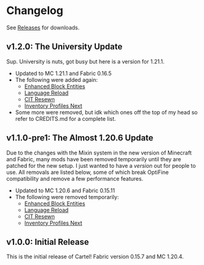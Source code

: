 # Changelog

See [Releases](https://github.com/CartelModpack/Cartel/releases) for downloads.

## v1.2.0: The University Update

Sup. University is nuts, got busy but here is a version for 1.21.1.

- Updated to MC 1.21.1 and Fabric 0.16.5
- The following were added again:
  - [Enhanced Block Entities](https://modrinth.com/mod/ebe)
  - [Language Reload](https://modrinth.com/mod/language-reload)
  - [CIT Resewn](https://modrinth.com/mod/cit-resewn)
  - [Inventory Profiles Next](https://modrinth.com/mod/inventory-profiles-next)
- Some more were removed, but idk which ones off the top of my head so refer to CREDITS.md for a complete list.

## v1.1.0-pre1: The Almost 1.20.6 Update

Due to the changes with the Mixin system in the new version of Minecraft and Fabric, many mods have been removed temporarily until they are patched for the new setup. I just wanted to have a *version* out for people to use. All removals are listed below, some of which break OptiFine compatibility and remove a few performance features.

- Updated to MC 1.20.6 and Fabric 0.15.11
- The following were removed temporarily:
  - [Enhanced Block Entities](https://modrinth.com/mod/ebe)
  - [Language Reload](https://modrinth.com/mod/language-reload)
  - [CIT Resewn](https://modrinth.com/mod/cit-resewn)
  - [Inventory Profiles Next](https://modrinth.com/mod/inventory-profiles-next)

## v1.0.0: Initial Release

This is the initial release of Cartel! Fabric version 0.15.7 and MC 1.20.4.